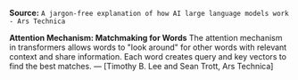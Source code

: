 **Source:** `A jargon-free explanation of how AI large language models work - Ars Technica`

**Attention Mechanism: Matchmaking for Words**
The attention mechanism in transformers allows words to "look around" for other words with relevant context and share information. Each word creates query and key vectors to find the best matches. — [Timothy B. Lee and Sean Trott, Ars Technica]
